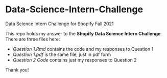 # Data-Science-Intern-Challenge
Data Science Intern Challenge for Shopify Fall 2021

This repo holds my answer to the __Shopify Data Science Intern Challenge__. There are three files here:
+ _Question 1.Rmd_ contains the code and my responses to Question 1
+ _Question 1.pdf_ is the same file, just in pdf form
+ _Question 2 Code_ contains just my responses to Question 2

Thank you!
